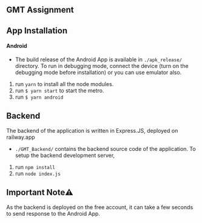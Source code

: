 ## GMT Assignment

## App Installation
#### Android
* The build release of the Android App is available in `./apk_release/` directory. 
To run in debugging mode, connect the device (turn on the debugging mode before installation) or you can use emulator also.
1. run `yarn` to install all the node modules.
2. run `$ yarn start` to start the metro.
3. run `$ yarn android`

## Backend
The backend of the application is written in Express.JS, deployed on railway.app
* `./GMT_Backend/` contains the backend source code of the application. 
To setup the backend development server,
1. run `npm install`
2. run `node index.js`

## Important Note⚠️
As the backend is deployed on the free account, it can take a few seconds to send response to the Android App.
